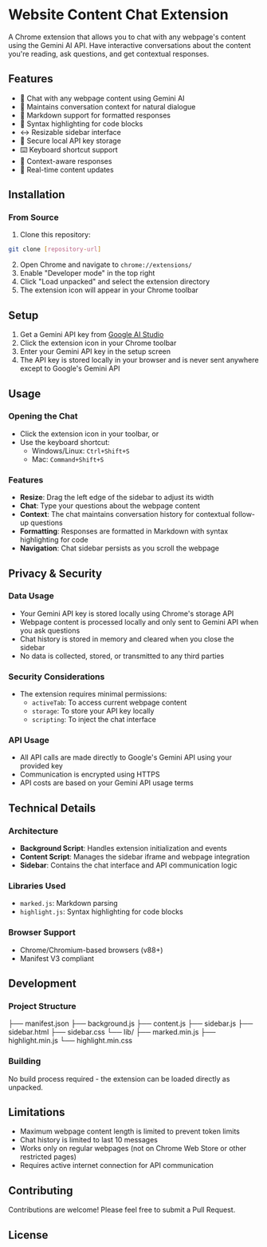 # Website Content Chat Extension

A Chrome extension that allows you to chat with any webpage's content using the Gemini AI API. Have interactive conversations about the content you're reading, ask questions, and get contextual responses.

## Features

- 🚀 Chat with any webpage content using Gemini AI
- 💬 Maintains conversation context for natural dialogue
- 🎨 Markdown support for formatted responses
- 📝 Syntax highlighting for code blocks
- ↔️ Resizable sidebar interface
- 🔐 Secure local API key storage
- ⌨️ Keyboard shortcut support
- 🎯 Context-aware responses
- 🔄 Real-time content updates

## Installation

### From Source

1. Clone this repository:

```bash
git clone [repository-url]
```

2. Open Chrome and navigate to `chrome://extensions/`
3. Enable "Developer mode" in the top right
4. Click "Load unpacked" and select the extension directory
5. The extension icon will appear in your Chrome toolbar

## Setup

1. Get a Gemini API key from [Google AI Studio](https://makersuite.google.com/app/apikey)
2. Click the extension icon in your Chrome toolbar
3. Enter your Gemini API key in the setup screen
4. The API key is stored locally in your browser and is never sent anywhere except to Google's Gemini API

## Usage

### Opening the Chat

- Click the extension icon in your toolbar, or
- Use the keyboard shortcut:
  - Windows/Linux: `Ctrl+Shift+S`
  - Mac: `Command+Shift+S`

### Features

- **Resize**: Drag the left edge of the sidebar to adjust its width
- **Chat**: Type your questions about the webpage content
- **Context**: The chat maintains conversation history for contextual follow-up questions
- **Formatting**: Responses are formatted in Markdown with syntax highlighting for code
- **Navigation**: Chat sidebar persists as you scroll the webpage

## Privacy & Security

### Data Usage

- Your Gemini API key is stored locally using Chrome's storage API
- Webpage content is processed locally and only sent to Gemini API when you ask questions
- Chat history is stored in memory and cleared when you close the sidebar
- No data is collected, stored, or transmitted to any third parties

### Security Considerations

- The extension requires minimal permissions:
  - `activeTab`: To access current webpage content
  - `storage`: To store your API key locally
  - `scripting`: To inject the chat interface

### API Usage

- All API calls are made directly to Google's Gemini API using your provided key
- Communication is encrypted using HTTPS
- API costs are based on your Gemini API usage terms

## Technical Details

### Architecture

- **Background Script**: Handles extension initialization and events
- **Content Script**: Manages the sidebar iframe and webpage integration
- **Sidebar**: Contains the chat interface and API communication logic

### Libraries Used

- `marked.js`: Markdown parsing
- `highlight.js`: Syntax highlighting for code blocks

### Browser Support

- Chrome/Chromium-based browsers (v88+)
- Manifest V3 compliant

## Development

### Project Structure

├── manifest.json
├── background.js
├── content.js
├── sidebar.js
├── sidebar.html
├── sidebar.css
└── lib/
├── marked.min.js
├── highlight.min.js
└── highlight.min.css

### Building

No build process required - the extension can be loaded directly as unpacked.

## Limitations

- Maximum webpage content length is limited to prevent token limits
- Chat history is limited to last 10 messages
- Works only on regular webpages (not on Chrome Web Store or other restricted pages)
- Requires active internet connection for API communication

## Contributing

Contributions are welcome! Please feel free to submit a Pull Request.

## License
